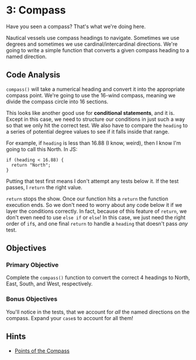 # 3: Compass
Have you seen a compass? That's what we're doing here.

Nautical vessels use compass headings to navigate. Sometimes we use degrees and sometimes we use cardinal/intercardinal directions. We're going to write a simple function that converts a given compass heading to a named direction.

## Code Analysis
`compass()` will take a numerical heading and convert it into the appropriate compass point. We're going to use the 16-wind compass, meaning we divide the compass circle into 16 sections.

This looks like another good use for **conditional statements**, and it is. Except in this case, we need to structure our conditions in just such a way so that we only hit the correct test. We also have to compare the `heading` to a series of potential degree values to see if it falls inside that range. 

For example, if `heading` is less than 16.88 (I know, weird), then I know I'm going to call this North. In JS:

```
if (heading < 16.88) {
  return "North";
}
```

Putting that test first means I don't attempt any tests below it. If the test passes, I `return` the right value.

`return` stops the show. Once our function hits a `return` the function execution ends. So we don't need to worry about any code below it if we layer the conditions correctly. In fact, because of this feature of `return`, we don't even need to use `else if` or `else`! In this case, we just need the right order of `if`s, and one final `return` to handle a `heading` that doesn't pass _any_ test.

## Objectives
### Primary Objective
Complete the `compass()` function to convert the correct 4 headings to North, East, South, and West, respectively.

### Bonus Objectives
You'll notice in the tests, that we account for _all_ the named directions on the compass. Expand your `case`s to account for all them!

## Hints
* [Points of the Compass](https://en.wikipedia.org/wiki/Points_of_the_compass#32_cardinal_points)
